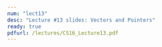 ```yaml
---
num: "lect13"
desc: "Lecture #13 slides: Vectors and Pointers"
ready: true
pdfurl: /lectures/CS16_Lecture13.pdf
---
```

